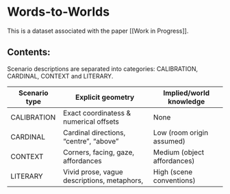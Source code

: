 # Words-to-Worlds 
This is a dataset associated with the paper [[Work in Progress]].

## Contents:
Scenario descriptions are separated into categories: CALIBRATION, CARDINAL, CONTEXT and LITERARY.

| Scenario type     | Explicit geometry                      | Implied/world knowledge     |
| ----------------- | -------------------------------------- | --------------------------- |
| CALIBRATION       | Exact coordinatess & numerical offsets                 | None                        |
| CARDINAL            | Cardinal directions, “centre”, “above” | Low (room origin assumed)   |
| CONTEXT | Corners, facing, gaze, affordances                  | Medium (object affordances) |
| LITERARY          | Vivid prose, vague descriptions, metaphors,                      | High (scene conventions)    |
